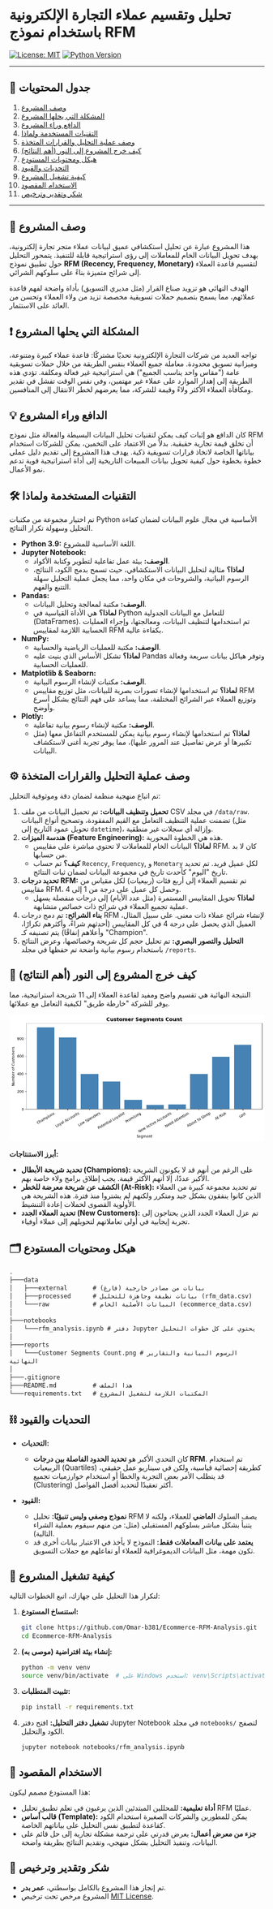 # تحليل وتقسيم عملاء التجارة الإلكترونية باستخدام نموذج RFM

[![License: MIT](https://img.shields.io/badge/License-MIT-yellow.svg?style=for-the-badge)](https.://opensource.org/licenses/MIT)
[![Python Version](https://img.shields.io/badge/Python-3.9%2B-blue?style=for-the-badge&logo=python)](https.://www.python.org/)

---

## 📜 جدول المحتويات

1.  [وصف المشروع](#-وصف-المشروع)
2.  [المشكلة التي يحلها المشروع](#-المشكلة-التي-يحلها-المشروع)
3.  [الدافع وراء المشروع](#-الدافع-وراء-المشروع)
4.  [التقنيات المستخدمة ولماذا](#-التقنيات-المستخدمة-ولماذا)
5.  [وصف عملية التحليل والقرارات المتخذة](#-وصف-عملية-التحليل-والقرارات-المتخذة)
6.  [كيف خرج المشروع إلى النور (أهم النتائج)](#-كيف-خرج-المشروع-إلى-النور-أهم-النتائج)
7.  [هيكل ومحتويات المستودع](#-هيكل-ومحتويات-المستودع)
8.  [التحديات والقيود](#-التحديات-والقيود)
9.  [كيفية تشغيل المشروع](#-كيفية-تشغيل-المشروع)
10. [الاستخدام المقصود](#-الاستخدام-المقصود)
11. [شكر وتقدير وترخيص](#-شكر-وتقدير-وترخيص)

---

## 🎯 وصف المشروع

هذا المشروع عبارة عن تحليل استكشافي عميق لبيانات عملاء متجر تجارة إلكترونية، بهدف تحويل البيانات الخام للمعاملات إلى رؤى استراتيجية قابلة للتنفيذ. يتمحور التحليل حول تطبيق نموذج **RFM (Recency, Frequency, Monetary)** لتقسيم قاعدة العملاء إلى شرائح متميزة بناءً على سلوكهم الشرائي.

الهدف النهائي هو تزويد صناع القرار (مثل مديري التسويق) بأداة واضحة لفهم قاعدة عملائهم، مما يسمح بتصميم حملات تسويقية مخصصة تزيد من ولاء العملاء وتحسن من العائد على الاستثمار.

## ❗ المشكلة التي يحلها المشروع

تواجه العديد من شركات التجارة الإلكترونية تحديًا مشتركًا: قاعدة عملاء كبيرة ومتنوعة، وميزانية تسويق محدودة. معاملة جميع العملاء بنفس الطريقة من خلال حملات تسويقية عامة ("مقاس واحد يناسب الجميع") هي استراتيجية غير فعالة ومكلفة. تؤدي هذه الطريقة إلى إهدار الموارد على عملاء غير مهتمين، وفي نفس الوقت تفشل في تقدير ومكافأة العملاء الأكثر ولاءً وقيمة للشركة، مما يعرضهم لخطر الانتقال إلى المنافسين.

## 💡 الدافع وراء المشروع

كان الدافع هو إثبات كيف يمكن لتقنيات تحليل البيانات البسيطة والفعالة مثل نموذج RFM أن تخلق قيمة تجارية حقيقية. بدلاً من الاعتماد على التخمين، يمكن للشركات استخدام بياناتها الخاصة لاتخاذ قرارات تسويقية ذكية. يهدف هذا المشروع إلى تقديم دليل عملي خطوة بخطوة حول كيفية تحويل بيانات المبيعات التاريخية إلى أداة استراتيجية قوية تدعم نمو الأعمال.

## 🛠️ التقنيات المستخدمة ولماذا

تم اختيار مجموعة من مكتبات Python الأساسية في مجال علوم البيانات لضمان كفاءة التحليل وسهولة تكرار النتائج.

*   **Python 3.9:** اللغة الأساسية للمشروع.
*   **Jupyter Notebook:**
    *   **الوصف:** بيئة عمل تفاعلية لتطوير وكتابة الأكواد.
    *   **لماذا؟** مثالية لتحليل البيانات الاستكشافي، حيث تسمح بدمج الكود، النتائج، الرسوم البيانية، والشروحات في مكان واحد، مما يجعل عملية التحليل سهلة التتبع والفهم.
*   **Pandas:**
    *   **الوصف:** مكتبة لمعالجة وتحليل البيانات.
    *   **لماذا؟** هي الأداة القياسية في Python للتعامل مع البيانات الجدولية (DataFrames). تم استخدامها لتنظيف البيانات، ومعالجتها، وإجراء العمليات الحسابية اللازمة لمقاييس RFM بكفاءة عالية.
*   **NumPy:**
    *   **الوصف:** مكتبة للعمليات الرياضية والحسابية.
    *   **لماذا؟** تشكل الأساس الذي بنيت عليه Pandas وتوفر هياكل بيانات سريعة وفعالة للعمليات الحسابية.
*   **Matplotlib & Seaborn:**
    *   **الوصف:** مكتبات لإنشاء الرسوم البيانية.
    *   **لماذا؟** تم استخدامها لإنشاء تصورات بصرية للبيانات، مثل توزيع مقاييس RFM وتوزيع العملاء عبر الشرائح المختلفة، مما يساعد على فهم النتائج بشكل أسرع وأوضح.
*   **Plotly:**
    *   **الوصف:** مكتبة لإنشاء رسوم بيانية تفاعلية.
    *   **لماذا؟** تم استخدامها لإنشاء رسوم بيانية يمكن للمستخدم التفاعل معها (مثل تكبيرها أو عرض تفاصيل عند المرور عليها)، مما يوفر تجربة أغنى لاستكشاف البيانات.

## ⚙️ وصف عملية التحليل والقرارات المتخذة

تم اتباع منهجية منظمة لضمان دقة وموثوقية التحليل:

1.  **تحميل وتنظيف البيانات:** تم تحميل البيانات من ملف CSV في مجلد `/data/raw`. تضمنت عملية التنظيف التعامل مع القيم المفقودة، وتصحيح أنواع البيانات (مثل تحويل عمود التاريخ إلى `datetime`)، وإزالة أي سجلات غير منطقية.
2.  **هندسة الميزات (Feature Engineering):** هذه هي الخطوة المحورية.
    *   **لماذا؟** البيانات الخام للمعاملات لا تحتوي مباشرة على مقاييس RFM. كان لا بد من حسابها.
    *   **كيف؟** تم حساب `Recency`, `Frequency`, و `Monetary` لكل عميل فريد. تم تحديد تاريخ "اليوم" كأحدث تاريخ في مجموعة البيانات لضمان ثبات النتائج.
3.  **تحديد درجات RFM:** تم تقسيم العملاء إلى أربع فئات (ربيعيات) لكل مقياس من مقاييس RFM، وحصل كل عميل على درجة من 1 إلى 4.
    *   **لماذا؟** تحويل المقاييس المستمرة (مثل عدد الأيام) إلى درجات منفصلة يسهل عملية تجميع العملاء في شرائح ذات خصائص متشابهة.
4.  **بناء الشرائح:** تم دمج درجات RFM لإنشاء شرائح عملاء ذات معنى. على سبيل المثال، العميل الذي يحصل على درجة 4 في كل المقاييس (أحدثهم شراءً، وأكثرهم تكرارًا، وأعلاهم إنفاقًا) يتم تصنيفه كـ "Champion".
5.  **التحليل والتصور البصري:** تم تحليل حجم كل شريحة وخصائصها، وعرض النتائج باستخدام رسوم بيانية واضحة تم حفظها في مجلد `/reports`.

## 🌟 كيف خرج المشروع إلى النور (أهم النتائج)

النتيجة النهائية هي تقسيم واضح ومفيد لقاعدة العملاء إلى 11 شريحة استراتيجية، مما يوفر للشركة "خارطة طريق" لكيفية التعامل مع عملائها.

![توزيع شرائح العملاء](reports/Customer%20Segments%20Count.png)

**أبرز الاستنتاجات:**
-   **تحديد شريحة الأبطال (Champions):** على الرغم من أنهم قد لا يكونون الشريحة الأكبر عددًا، إلا أنهم الأكثر قيمة. يجب إطلاق برامج ولاء خاصة بهم.
-   **الكشف عن شريحة معرضة للخطر (At-Risk):** تم تحديد مجموعة كبيرة من العملاء الذين كانوا ينفقون بشكل جيد ومتكرر ولكنهم لم يشتروا منذ فترة. هذه الشريحة هي الأولوية القصوى لحملات إعادة التنشيط.
-   **تحديد العملاء الجدد (New Customers):** تم عزل العملاء الجدد الذين يحتاجون إلى تجربة إيجابية في أولى تعاملاتهم لتحويلهم إلى عملاء أوفياء.

## 🗂️ هيكل ومحتويات المستودع

```
.
├───data
│   ├───external       # (فارغ) بيانات من مصادر خارجية
│   ├───processed      # بيانات نظيفة وجاهزة للتحليل (rfm_data.csv)
│   └───raw            # البيانات الأصلية الخام (ecommerce_data.csv)
│
├───notebooks
│   └───rfm_analysis.ipynb # دفتر Jupyter يحتوي على كل خطوات التحليل
│
├───reports
│   └───Customer Segments Count.png # الرسوم البيانية والتقارير النهائية
│
├───.gitignore
├───README.md          # هذا الملف
└───requirements.txt   # المكتبات اللازمة لتشغيل المشروع
```

## ⛓️ التحديات والقيود

*   **التحديات:**
    *   كان التحدي الأكبر هو **تحديد الحدود الفاصلة بين درجات RFM**. تم استخدام الربيعيات (Quartiles) كطريقة إحصائية قياسية، ولكن في سيناريو عمل حقيقي، قد يتطلب الأمر بعض التجربة والخطأ أو استخدام خوارزميات تجميع (Clustering) أكثر تعقيدًا لتحديد أفضل الفواصل.

*   **القيود:**
    *   **نموذج وصفي وليس تنبؤيًا:** تحليل RFM يصف السلوك **الماضي** للعملاء، ولكنه لا يتنبأ بشكل مباشر بسلوكهم المستقبلي (مثل: من منهم سيقوم بعملية الشراء التالية).
    *   **يعتمد على بيانات المعاملات فقط:** النموذج لا يأخذ في الاعتبار بيانات أخرى قد تكون مهمة، مثل البيانات الديموغرافية للعملاء أو تفاعلهم مع حملات التسويق.

## 🚀 كيفية تشغيل المشروع

لتكرار هذا التحليل على جهازك، اتبع الخطوات التالية:

1.  **استنساخ المستودع:**
    ```bash
    git clone https://github.com/Omar-b381/Ecommerce-RFM-Analysis.git
    cd Ecommerce-RFM-Analysis
    ```
2.  **إنشاء بيئة افتراضية (موصى به):**
    ```bash
    python -m venv venv
    source venv/bin/activate  # على Windows استخدم: venv\Scripts\activate
    ```
3.  **تثبيت المتطلبات:**
    ```bash
    pip install -r requirements.txt
    ```
4.  **تشغيل دفتر التحليل:**
    افتح دفتر Jupyter Notebook في مجلد `notebooks/` لتصفح الكود والتحليل.
    ```bash
    jupyter notebook notebooks/rfm_analysis.ipynb
    ```

## 🎯 الاستخدام المقصود

هذا المستودع مصمم ليكون:
*   **أداة تعليمية:** للمحللين المبتدئين الذين يرغبون في تعلم تطبيق تحليل RFM عمليًا.
*   **قالب أساس (Template):** يمكن للمطورين والشركات الصغيرة استخدام الكود كقاعدة لتطبيق نفس التحليل على بياناتهم الخاصة.
*   **جزء من معرض أعمال:** يعرض قدرتي على ترجمة مشكلة تجارية إلى حل قائم على البيانات، وتنفيذ التحليل بشكل منهجي، وتقديم النتائج بطريقة واضحة.

## 🙏 شكر وتقدير وترخيص

*   تم إنجاز هذا المشروع بالكامل بواسطتي، **عمر بدر**.
*   المشروع مرخص تحت ترخيص [MIT License](LICENSE).